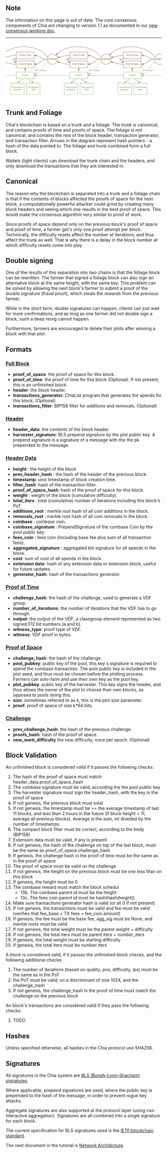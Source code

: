 ## Note

The information on this page is out of date. The core consensus components of Chia are changing to version 1.1 as documented in our [new consensus working doc](https://docs.google.com/document/d/1tmRIb7lgi4QfKkNaxuKOBHRmwbVlGL4f7EsBDr_5xZE/edit).



***


![block-format](images/chia-block-format2.png)

## Trunk and Foliage
Chia's blockchain is based on a trunk and a foliage. The trunk is canonical, and contains proofs of time and proofs of space. The foliage is not canonical, and contains the rest of the block header, transaction generator, and transaction filter. Arrows in the diagram represent hash pointers - a hash of the data pointed to. The foliage and trunk combined form a full block.

Wallets (light clients) can download the trunk chain and the headers, and only download the transactions that they are interested in.

## Canonical

The reason why the blockchain is separated into a trunk and a foliage chain is that if the contents of blocks affected the proofs of space for the next block, a computationally powerful attacker could grind by creating many block headers and seeing which one results in the best proof of space. This would make the consensus algorithm very similar to proof of work.

Since proofs of space depend only on the previous block's proof of space and proof of time, a farmer get's only one proof attempt per block. Technically, the difficulty resets affect the number of iterations, and thus affect the trunk as well. That is why there is a delay in the block number at which difficulty resets come into play.

## Double signing
One of the results of this separation into two chains is that the foliage block can be rewritten.
The farmer that signed a foliage block can also sign an alternative block at the same height, with the
same key.
This problem can be solved by allowing the next block's farmer to submit a proof of the double signature (fraud proof),
which steals the rewards from the previous farmer.

While in the short term, double signatures can happen, clients can just wait for more confirmations, and as long as
one farmer did not double sign a block, such a deep reorg cannot happen.

Furthermore, farmers are encouraged to delete their plots after winning a block with that plot.


## Formats
### [Full Block](/src/types/full_block.py)
* **proof_of_space**: the proof of space for this block.
* **proof_of_time**: the proof of time for this block (Optional). If not present, this is an unfinished block.
* **header**: the block header.
* **transactions_generator**: ChiaList program that generates the spends for this block. (Optional)
* **transactions_filter**: BIP158 filter for additions and removals. (Optional)

### [Header](/src/types/header.py)
* **header_data**: the contents of the block header.
* **harvester_signature**: BLS prepend signature by the plot public key. A prepend signature is a signature of a message with the the pk prepended to the message.

### [Header Data](/src/types/header.py)
* **height** : the height of the block
* **prev_header_hash** : the hash of the header of the previous block.
* **timestamp**: unix timestamp of block creation time.
* **filter_hash**: hash of the transaction filter.
* **proof_of_space_hash**: hash of the proof of space for this block.
* **weight** : weight of the block (cumulative difficulty).
* **total_iters** : total (cumulative) number of iterations including this block's PoT.
* **additions_root** : merkle root hash of all coin additions in the block.
* **removals_root** : merkle root hash of all coin removals in the block.
* **coinbase** : coinbase coin.
* **coinbase_signature** : PrependSignature of the coinbase Coin by the pool public key.
* **fees_coin** : fees coin (including base fee plus sum of all transaction fees).
* **aggregated_signature** : aggregated bls signature for all spends in the block.
* **cost**: sum of cost of all spends in the block.
* **extension data**: hash of any extension data or extension block, useful for future updates.
* **generator_hash**: hash of the transactions generator.


### [Proof of Time](/src/types/proof_of_time.py)
* **challenge_hash**: the hash of the challenge, used to generate a VDF group.
* **number_of_iterations**: the number of iterations that the VDF has to go through.
* **output**: the output of the VDF, a classgroup element represented as two signed 512 bit numbers (a and b).
* **witness_type**: proof type of VDF.
* **witness**: VDF proof in bytes.

### [Proof of Space](/src/types/proof_of_space.py)
* **challenge_hash**: the hash of the challenge.
* **pool_pubkey**: public key of the pool, this key's signature is required to spend the coinbase transaction. The pool public key is included in the plot seed, and thus must be chosen before the plotting process. Farmers can solo-farm and use their own key as the pool key.
* **plot_pubkey**: public key of the harvester. This key signs the header, and thus allows the owner of the plot to choose their own blocks, as opposed to pools doing this.
* **size**: sometimes referred to as k, this is the plot size parameter.
* **proof**: proof of space of size k*64 bits.

### [Challenge](/src/types/challenge.py)
* **prev_challenge_hash**: the hash of the previous challenge.
* **proofs_hash**: hash of the proof of space.
* **new_work_difficulty** the new difficulty, once per epoch. (Optional)


## Block Validation
An unfinished block is considered valid if it passes the following checks:
1. The hash of the proof of space must match header_data.proof_of_space_hash
2. The coinbase signature must be valid, according the the pool public key
3. The harvester signature must sign the header_hash, with the key in the proof of space
4. If not genesis, the previous block must exist
5. If not genesis, the timestamp must be >= the average timestamp of last 11 blocks, and less than 2 hours in the future (if block height < 11, average all previous blocks). Average is the sum, int diveded by the number of timestamps.
6. The compact block filter must be correct, according to the body (BIP158)
7. Extension data must be valid, if any is present
8. If not genesis, the hash of the challenge on top of the last block, must be the same as proof_of_space.challenge_hash
9. If genesis, the challenge hash in the proof of time must be the same as in the proof of space
10. The proof of space must be valid on the challenge
11. If not genesis, the height on the previous block must be one less than on this block
12. If genesis, the height must be 0
13. The coinbase reward must match the block schedul
    - 13b. The coinbase parent id must be the height
    - 13c. The fees coin parent id must be hash(hash(height))
14. Make sure transactions generator hash is valid (or all 0 if not present)
15. If not genesis, the transactions must be valid and fee must be valid (verifies that fee_base + TX fees = fee_coin.amount)
16. If genesis, the fee must be the base fee, agg_sig must be None, and merkle roots must be valid
17. If not genesis, the total weight must be the parent weight + difficulty
18. If not genesis, the total iters must be parent iters + number_iters
19. If genesis, the total weight must be starting difficulty
20. If genesis, the total iters must be number iters

A block is considered valid, if it passes the unfinished block checks, and the following additional checks:
1. The number of iterations (based on quality, pos, difficulty, ips) must be the same as in the PoT
2. the PoT must be valid, on a discriminant of size 1024, and the challenge_hash
3. If not genesis, the challenge_hash in the proof of time must match the challenge on the previous block


An block's transactions are considered valid if they pass the following checks:
1. TODO

## Hashes
Unless specified otherwise, all hashes in the Chia protocol use SHA256.

## Signatures
All signatures in the Chia system are [BLS (Boneh–Lynn–Shacham) signatures](https://en.wikipedia.org/wiki/Boneh%E2%80%93Lynn%E2%80%93Shacham).

Where applicable, prepend signatures are used, where the public key is prepended to the hash of the message, in order to prevent rogue key attacks.

Aggregate signatures are also supported at the protocol layer (using non interactive aggregation).
Signatures are all combined into a single signature for each block.

The current specification for BLS signatures used is the [IETF/blockchain standard](https://tools.ietf.org/html/draft-irtf-cfrg-bls-signature-00).

The next document in the tutorial is [Network Architecture](https://github.com/Chia-Network/chia-blockchain/wiki/Network-Architecture).
